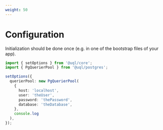```yaml
---
weight: 50
---
```


# Configuration

Initialization should be done once (e.g. in one of the bootstrap files of your app).

```ts
import { setOptions } from '@uql/core';
import { PgQuerierPool } from '@uql/postgres';

setOptions({
  querierPool: new PgQuerierPool(
    {
      host: 'localhost',
      user: 'theUser',
      password: 'thePassword',
      database: 'theDatabase',
    },
    console.log
  ),
});
```
